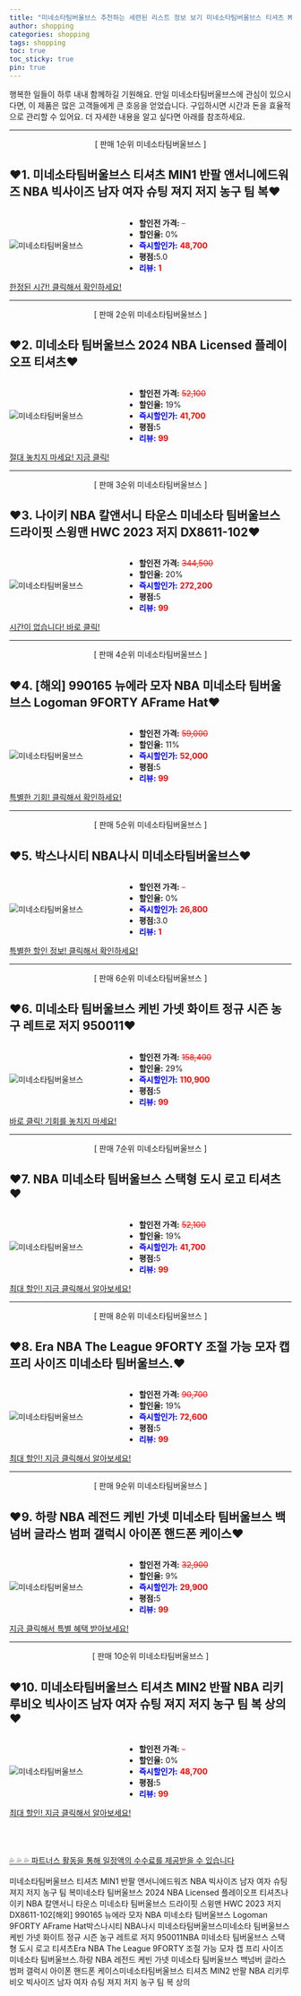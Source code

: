 ```yaml
---
title: "미네소타팀버울브스 추천하는 세련된 리스트 정보 보기 미네소타팀버울브스 티셔츠 MIN1 반팔 앤서니에드워즈"
author: shopping
categories: shopping
tags: shopping
toc: true
toc_sticky: true
pin: true
---
```

행복한 일들이 하루 내내 함께하길 기원해요. 만일 미네소타팀버울브스에 관심이 있으시다면,  이 제품은 많은 고객들에게 큰 호응을 얻었습니다. 구입하시면 시간과 돈을 효율적으로 관리할 수 있어요. 더 자세한 내용을 알고 싶다면 아래를 참조하세요.

---
<p class="toplist" style="margin: 0 auto; display: block; width: fit-content;">[ 판매 1순위 미네소타팀버울브스 ]</p>

<h2><strong>❤️1. 미네소타팀버울브스 티셔츠 MIN1 반팔 앤서니에드워즈 NBA 빅사이즈 남자 여자 슈팅 져지 저지 농구 팀 복❤️</strong></h2>

<div style="display: flex; align-items: center;">
    <div style="flex: 0.4;">
        <img src="https://thumbnail7.coupangcdn.com/thumbnails/remote/230x230ex/image/vendor_inventory/75af/fb8028527074ecf5e5e5bf24c53fac95b91cdf56558d52787055dd8946ce.jpg" alt="미네소타팀버울브스" style="max-width: 100%;">
    </div>
    <div style="flex: 0.6; margin-left: 10px;">
        <ul>
            <li><strong>할인전 가격:</strong> <del style="color: red;">-</del></li>
            <li><strong>할인율:</strong> 0%</li>
            <li><span style='color:blue'><strong>즉시할인가:</strong></span> <span style='color:red'><strong>48,700</strong></span></li>
            <li><strong>평점:</strong>5.0</li>
            <li><span style='color:blue'><strong>리뷰:</strong></span> <span style='color:red'><strong>1</strong></span></li>
        </ul>
    </div>
</div>
<div class="center">
    <a href="https://selin100587001.github.io?lptag=AF9450613&subid=githubio&pageKey=6719729361&traceid=V0-153&itemId=15625531800&vendorItemId=82842888302" class="myButton">
        한정된 시간! 클릭해서 확인하세요!
    </a>
</div>


---
<p class="toplist" style="margin: 0 auto; display: block; width: fit-content;">[ 판매 2순위 미네소타팀버울브스 ]</p>

<h2><strong>❤️2. 미네소타 팀버울브스 2024 NBA Licensed 플레이오프 티셔츠❤️</strong></h2>

<div style="display: flex; align-items: center;">
    <div style="flex: 0.4;">
        <img src="https://thumbnail10.coupangcdn.com/thumbnails/remote/230x230ex/image/vendor_inventory/6c79/9db209844aa48b514fad50d9db341ff0c49f8534fb67dc006de0bc822d92.jpg" alt="미네소타팀버울브스" style="max-width: 100%;">
    </div>
    <div style="flex: 0.6; margin-left: 10px;">
        <ul>
            <li><strong>할인전 가격:</strong> <del style="color: red;">52,100</del></li>
            <li><strong>할인율:</strong> 19%</li>
            <li><span style='color:blue'><strong>즉시할인가:</strong></span> <span style='color:red'><strong>41,700</strong></span></li>
            <li><strong>평점:</strong>5</li>
            <li><span style='color:blue'><strong>리뷰:</strong></span> <span style='color:red'><strong>99</strong></span></li>
        </ul>
    </div>
</div>
<div class="center">
    <a href="https://selin100587001.github.io?lptag=AF9450613&subid=githubio&pageKey=8163754245&traceid=V0-153&itemId=23286212387&vendorItemId=90778350007" class="myButton">
        절대 놓치지 마세요! 지금 클릭!
    </a>
</div>


---
<p class="toplist" style="margin: 0 auto; display: block; width: fit-content;">[ 판매 3순위 미네소타팀버울브스 ]</p>

<h2><strong>❤️3. 나이키 NBA 칼앤서니 타운스 미네소타 팀버울브스 드라이핏 스윙맨 HWC 2023 저지 DX8611-102❤️</strong></h2>

<div style="display: flex; align-items: center;">
    <div style="flex: 0.4;">
        <img src="https://thumbnail9.coupangcdn.com/thumbnails/remote/230x230ex/image/vendor_inventory/7bd0/933376e3b280f5883cb8aae8731c95500ba5a3ddc2f5d15d1068b49282c6.jpg" alt="미네소타팀버울브스" style="max-width: 100%;">
    </div>
    <div style="flex: 0.6; margin-left: 10px;">
        <ul>
            <li><strong>할인전 가격:</strong> <del style="color: red;">344,500</del></li>
            <li><strong>할인율:</strong> 20%</li>
            <li><span style='color:blue'><strong>즉시할인가:</strong></span> <span style='color:red'><strong>272,200</strong></span></li>
            <li><strong>평점:</strong>5</li>
            <li><span style='color:blue'><strong>리뷰:</strong></span> <span style='color:red'><strong>99</strong></span></li>
        </ul>
    </div>
</div>
<div class="center">
    <a href="https://selin100587001.github.io?lptag=AF9450613&subid=githubio&pageKey=8242821937&traceid=V0-153&itemId=23720460930&vendorItemId=90745306836" class="myButton">
        시간이 없습니다! 바로 클릭!
    </a>
</div>


---
<p class="toplist" style="margin: 0 auto; display: block; width: fit-content;">[ 판매 4순위 미네소타팀버울브스 ]</p>

<h2><strong>❤️4. [해외] 990165 뉴에라 모자 NBA 미네소타 팀버울브스 Logoman 9FORTY AFrame Hat❤️</strong></h2>

<div style="display: flex; align-items: center;">
    <div style="flex: 0.4;">
        <img src="https://thumbnail10.coupangcdn.com/thumbnails/remote/230x230ex/image/vendor_inventory/8f92/328064dc308343813c1062c480709312ff592932d172fcd8eccca3cef647.jpg" alt="미네소타팀버울브스" style="max-width: 100%;">
    </div>
    <div style="flex: 0.6; margin-left: 10px;">
        <ul>
            <li><strong>할인전 가격:</strong> <del style="color: red;">59,000</del></li>
            <li><strong>할인율:</strong> 11%</li>
            <li><span style='color:blue'><strong>즉시할인가:</strong></span> <span style='color:red'><strong>52,000</strong></span></li>
            <li><strong>평점:</strong>5</li>
            <li><span style='color:blue'><strong>리뷰:</strong></span> <span style='color:red'><strong>99</strong></span></li>
        </ul>
    </div>
</div>
<div class="center">
    <a href="https://selin100587001.github.io?lptag=AF9450613&subid=githubio&pageKey=8153542350&traceid=V0-153&itemId=23212580331&vendorItemId=90245094529" class="myButton">
        특별한 기회! 클릭해서 확인하세요!
    </a>
</div>


---
<p class="toplist" style="margin: 0 auto; display: block; width: fit-content;">[ 판매 5순위 미네소타팀버울브스 ]</p>

<h2><strong>❤️5. 박스나시티 NBA나시 미네소타팀버울브스❤️</strong></h2>

<div style="display: flex; align-items: center;">
    <div style="flex: 0.4;">
        <img src="https://thumbnail10.coupangcdn.com/thumbnails/remote/230x230ex/image/vendor_inventory/8ab8/28cfe3005fb5fb70396d859334013fc1233a492d9010c4d55b80f9fe214d.png" alt="미네소타팀버울브스" style="max-width: 100%;">
    </div>
    <div style="flex: 0.6; margin-left: 10px;">
        <ul>
            <li><strong>할인전 가격:</strong> <del style="color: red;">-</del></li>
            <li><strong>할인율:</strong> 0%</li>
            <li><span style='color:blue'><strong>즉시할인가:</strong></span> <span style='color:red'><strong>26,800</strong></span></li>
            <li><strong>평점:</strong>3.0</li>
            <li><span style='color:blue'><strong>리뷰:</strong></span> <span style='color:red'><strong>1</strong></span></li>
        </ul>
    </div>
</div>
<div class="center">
    <a href="https://selin100587001.github.io?lptag=AF9450613&subid=githubio&pageKey=7464551144&traceid=V0-153&itemId=19464224833&vendorItemId=88953884099" class="myButton">
        특별한 할인 정보! 클릭해서 확인하세요!
    </a>
</div>


---
<p class="toplist" style="margin: 0 auto; display: block; width: fit-content;">[ 판매 6순위 미네소타팀버울브스 ]</p>

<h2><strong>❤️6. 미네소타 팀버울브스 케빈 가넷 화이트 정규 시즌 농구 레트로 저지 950011❤️</strong></h2>

<div style="display: flex; align-items: center;">
    <div style="flex: 0.4;">
        <img src="https://thumbnail6.coupangcdn.com/thumbnails/remote/230x230ex/image/vendor_inventory/29fa/ab60ec69193ac9315ce77990bbb4329f2f8f6797e49416e23ec2423cb633.JPG" alt="미네소타팀버울브스" style="max-width: 100%;">
    </div>
    <div style="flex: 0.6; margin-left: 10px;">
        <ul>
            <li><strong>할인전 가격:</strong> <del style="color: red;">158,400</del></li>
            <li><strong>할인율:</strong> 29%</li>
            <li><span style='color:blue'><strong>즉시할인가:</strong></span> <span style='color:red'><strong>110,900</strong></span></li>
            <li><strong>평점:</strong>5</li>
            <li><span style='color:blue'><strong>리뷰:</strong></span> <span style='color:red'><strong>99</strong></span></li>
        </ul>
    </div>
</div>
<div class="center">
    <a href="https://selin100587001.github.io?lptag=AF9450613&subid=githubio&pageKey=8252841695&traceid=V0-153&itemId=23762493008&vendorItemId=90786891391" class="myButton">
        바로 클릭! 기회를 놓치지 마세요!
    </a>
</div>


---
<p class="toplist" style="margin: 0 auto; display: block; width: fit-content;">[ 판매 7순위 미네소타팀버울브스 ]</p>

<h2><strong>❤️7. NBA 미네소타 팀버울브스 스택형 도시 로고 티셔츠❤️</strong></h2>

<div style="display: flex; align-items: center;">
    <div style="flex: 0.4;">
        <img src="https://thumbnail9.coupangcdn.com/thumbnails/remote/230x230ex/image/vendor_inventory/aa28/10f80f209e4e06178b691da9253012bb8eccacb3b6074c72741e161eadfe.jpg" alt="미네소타팀버울브스" style="max-width: 100%;">
    </div>
    <div style="flex: 0.6; margin-left: 10px;">
        <ul>
            <li><strong>할인전 가격:</strong> <del style="color: red;">52,100</del></li>
            <li><strong>할인율:</strong> 19%</li>
            <li><span style='color:blue'><strong>즉시할인가:</strong></span> <span style='color:red'><strong>41,700</strong></span></li>
            <li><strong>평점:</strong>5</li>
            <li><span style='color:blue'><strong>리뷰:</strong></span> <span style='color:red'><strong>99</strong></span></li>
        </ul>
    </div>
</div>
<div class="center">
    <a href="https://selin100587001.github.io?lptag=AF9450613&subid=githubio&pageKey=8095123926&traceid=V0-153&itemId=22879902813&vendorItemId=90778218022" class="myButton">
        최대 할인! 지금 클릭해서 알아보세요!
    </a>
</div>


---
<p class="toplist" style="margin: 0 auto; display: block; width: fit-content;">[ 판매 8순위 미네소타팀버울브스 ]</p>

<h2><strong>❤️8. Era NBA The League 9FORTY 조절 가능 모자 캡 프리 사이즈 미네소타 팀버울브스.❤️</strong></h2>

<div style="display: flex; align-items: center;">
    <div style="flex: 0.4;">
        <img src="https://thumbnail6.coupangcdn.com/thumbnails/remote/230x230ex/image/vendor_inventory/695c/55c55995a2c76b40051c410dd5ca044c2bd7f2539765c42d293d155fc7e5.jpg" alt="미네소타팀버울브스" style="max-width: 100%;">
    </div>
    <div style="flex: 0.6; margin-left: 10px;">
        <ul>
            <li><strong>할인전 가격:</strong> <del style="color: red;">90,700</del></li>
            <li><strong>할인율:</strong> 19%</li>
            <li><span style='color:blue'><strong>즉시할인가:</strong></span> <span style='color:red'><strong>72,600</strong></span></li>
            <li><strong>평점:</strong>5</li>
            <li><span style='color:blue'><strong>리뷰:</strong></span> <span style='color:red'><strong>99</strong></span></li>
        </ul>
    </div>
</div>
<div class="center">
    <a href="https://selin100587001.github.io?lptag=AF9450613&subid=githubio&pageKey=8194727644&traceid=V0-153&itemId=23465927424&vendorItemId=90492518457" class="myButton">
        최대 할인! 지금 클릭해서 알아보세요!
    </a>
</div>


---
<p class="toplist" style="margin: 0 auto; display: block; width: fit-content;">[ 판매 9순위 미네소타팀버울브스 ]</p>

<h2><strong>❤️9. 하랑 NBA 레전드 케빈 가넷 미네소타 팀버울브스 백넘버 글라스 범퍼 갤럭시 아이폰 핸드폰 케이스❤️</strong></h2>

<div style="display: flex; align-items: center;">
    <div style="flex: 0.4;">
        <img src="https://thumbnail6.coupangcdn.com/thumbnails/remote/230x230ex/image/vendor_inventory/2dfc/8cf97f2017b38aab56f3fc2ec19543b88050487f6ebbddef7273e882925c.jpg" alt="미네소타팀버울브스" style="max-width: 100%;">
    </div>
    <div style="flex: 0.6; margin-left: 10px;">
        <ul>
            <li><strong>할인전 가격:</strong> <del style="color: red;">32,900</del></li>
            <li><strong>할인율:</strong> 9%</li>
            <li><span style='color:blue'><strong>즉시할인가:</strong></span> <span style='color:red'><strong>29,900</strong></span></li>
            <li><strong>평점:</strong>5</li>
            <li><span style='color:blue'><strong>리뷰:</strong></span> <span style='color:red'><strong>99</strong></span></li>
        </ul>
    </div>
</div>
<div class="center">
    <a href="https://selin100587001.github.io?lptag=AF9450613&subid=githubio&pageKey=8171679988&traceid=V0-153&itemId=23342078466&vendorItemId=90373537658" class="myButton">
        지금 클릭해서 특별 혜택 받아보세요!
    </a>
</div>


---
<p class="toplist" style="margin: 0 auto; display: block; width: fit-content;">[ 판매 10순위 미네소타팀버울브스 ]</p>

<h2><strong>❤️10. 미네소타팀버울브스 티셔츠 MIN2 반팔 NBA 리키루비오 빅사이즈 남자 여자 슈팅 져지 저지 농구 팀 복 상의❤️</strong></h2>

<div style="display: flex; align-items: center;">
    <div style="flex: 0.4;">
        <img src="https://thumbnail10.coupangcdn.com/thumbnails/remote/230x230ex/image/vendor_inventory/f20a/56a13705ffbd6e635549538a0e9873583d3ff6910310df8ba2e009083d57.jpg" alt="미네소타팀버울브스" style="max-width: 100%;">
    </div>
    <div style="flex: 0.6; margin-left: 10px;">
        <ul>
            <li><strong>할인전 가격:</strong> <del style="color: red;">-</del></li>
            <li><strong>할인율:</strong> 0%</li>
            <li><span style='color:blue'><strong>즉시할인가:</strong></span> <span style='color:red'><strong>48,700</strong></span></li>
            <li><strong>평점:</strong>5</li>
            <li><span style='color:blue'><strong>리뷰:</strong></span> <span style='color:red'><strong>99</strong></span></li>
        </ul>
    </div>
</div>
<div class="center">
    <a href="https://selin100587001.github.io?lptag=AF9450613&subid=githubio&pageKey=6719730103&traceid=V0-153&itemId=15625538158&vendorItemId=82842894297" class="myButton">
        최대 할인! 지금 클릭해서 알아보세요!
    </a>
</div>

<br><br><br>[💦 💦 💦 파트너스 활동을 통해 일정액의 수수료를 제공받을 수 있습니다](https://link.coupang.com/a/bcpT2c)<br><br>미네소타팀버울브스 티셔츠 MIN1 반팔 앤서니에드워즈 NBA 빅사이즈 남자 여자 슈팅 져지 저지 농구 팀 복미네소타 팀버울브스 2024 NBA Licensed 플레이오프 티셔츠나이키 NBA 칼앤서니 타운스 미네소타 팀버울브스 드라이핏 스윙맨 HWC 2023 저지 DX8611-102[해외] 990165 뉴에라 모자 NBA 미네소타 팀버울브스 Logoman 9FORTY AFrame Hat박스나시티 NBA나시 미네소타팀버울브스미네소타 팀버울브스 케빈 가넷 화이트 정규 시즌 농구 레트로 저지 950011NBA 미네소타 팀버울브스 스택형 도시 로고 티셔츠Era NBA The League 9FORTY 조절 가능 모자 캡 프리 사이즈 미네소타 팀버울브스.하랑 NBA 레전드 케빈 가넷 미네소타 팀버울브스 백넘버 글라스 범퍼 갤럭시 아이폰 핸드폰 케이스미네소타팀버울브스 티셔츠 MIN2 반팔 NBA 리키루비오 빅사이즈 남자 여자 슈팅 져지 저지 농구 팀 복 상의